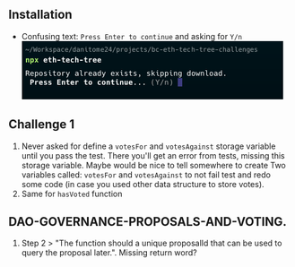 ## Installation

* Confusing text: `Press Enter to continue` and asking for `Y/n`![alt text](images/image.png)

## Challenge 1

1.  Never asked for define a `votesFor` and `votesAgainst` storage variable until you pass the test. There you'll get an error from tests, missing this storage variable.
Maybe would be nice to tell somewhere to create Two variables called: `votesFor` and `votesAgainst` to not fail test and redo some code (in case you used other data structure to store votes).
2.  Same for `hasVoted` function

## DAO-GOVERNANCE-PROPOSALS-AND-VOTING.
1. Step 2 > "The function should a unique proposalId that can be used to query the proposal later.". Missing return word?
